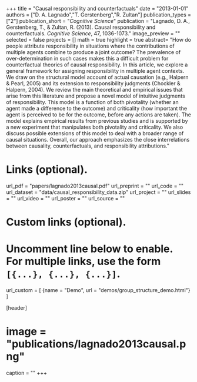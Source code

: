 +++
title = "Causal responsibility and counterfactuals"
date = "2013-01-01"
authors = ["D. A. Lagnado","T. Gerstenberg","R. Zultan"]
publication_types = ["2"]
publication_short = "_Cognitive Science_"
publication = "Lagnado, D. A., Gerstenberg, T., & Zultan, R. (2013). Causal responsibility and counterfactuals. _Cognitive Science_, 47, 1036-1073."
image_preview = ""
selected = false
projects = []
math = true
highlight = true
abstract= "How do people attribute responsibility in situations where the contributions of multiple agents combine to produce a joint outcome? The prevalence of over-determination in such cases makes this a difficult problem for counterfactual theories of causal responsibility. In this article, we explore a general framework for assigning responsibility in multiple agent contexts. We draw on the structural model account of actual causation (e.g., Halpern & Pearl, 2005) and its extension to responsibility judgments (Chockler & Halpern, 2004). We review the main theoretical and empirical issues that arise from this literature and propose a novel model of intuitive judgments of responsibility. This model is a function of both pivotality (whether an agent made a difference to the outcome) and criticality (how important the agent is perceived to be for the outcome, before any actions are taken). The model explains empirical results from previous studies and is supported by a new experiment that manipulates both pivotality and criticality. We also discuss possible extensions of this model to deal with a broader range of causal situations. Overall, our approach emphasizes the close interrelations between causality, counterfactuals, and responsibility attributions."

# Links (optional).
url_pdf = "papers/lagnado2013causal.pdf"
url_preprint = ""
url_code = ""
url_dataset = "data/causal_responsibility_data.zip"
url_project = ""
url_slides = ""
url_video = ""
url_poster = ""
url_source = ""

# Custom links (optional).
#   Uncomment line below to enable. For multiple links, use the form `[{...}, {...}, {...}]`.
url_custom = [
{name = "Demo", url = "demos/group_structure_demo.html"}
]

[header]
# image = "publications/lagnado2013causal.png"
caption = ""
+++